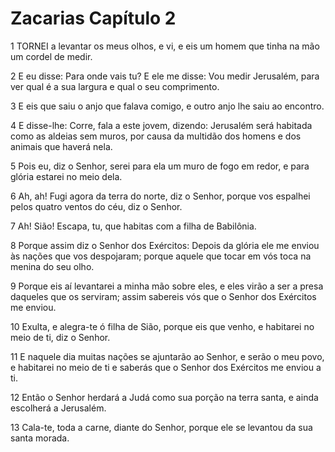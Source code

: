 # Zacarias Capítulo 2

1	TORNEI a levantar os meus olhos, e vi, e eis um homem que tinha na mão um cordel de medir.

2	E eu disse: Para onde vais tu? E ele me disse: Vou medir Jerusalém, para ver qual é a sua largura e qual o seu comprimento.

3	E eis que saiu o anjo que falava comigo, e outro anjo lhe saiu ao encontro.

4	E disse-lhe: Corre, fala a este jovem, dizendo: Jerusalém será habitada como as aldeias sem muros, por causa da multidão dos homens e dos animais que haverá nela.

5	Pois eu, diz o Senhor, serei para ela um muro de fogo em redor, e para glória estarei no meio dela.

6	Ah, ah! Fugi agora da terra do norte, diz o Senhor, porque vos espalhei pelos quatro ventos do céu, diz o Senhor.

7	Ah! Sião! Escapa, tu, que habitas com a filha de Babilônia.

8	Porque assim diz o Senhor dos Exércitos: Depois da glória ele me enviou às nações que vos despojaram; porque aquele que tocar em vós toca na menina do seu olho.

9	Porque eis aí levantarei a minha mão sobre eles, e eles virão a ser a presa daqueles que os serviram; assim sabereis vós que o Senhor dos Exércitos me enviou.

10	Exulta, e alegra-te ó filha de Sião, porque eis que venho, e habitarei no meio de ti, diz o Senhor.

11	E naquele dia muitas nações se ajuntarão ao Senhor, e serão o meu povo, e habitarei no meio de ti e saberás que o Senhor dos Exércitos me enviou a ti.

12	Então o Senhor herdará a Judá como sua porção na terra santa, e ainda escolherá a Jerusalém.

13	Cala-te, toda a carne, diante do Senhor, porque ele se levantou da sua santa morada.

